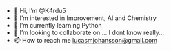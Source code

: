 - 👋 Hi, I’m @K4rdu5
- 👀 I’m interested in Improvement, AI and Chemistry
- 🌱 I’m currently learning Python
- 💞️ I’m looking to collaborate on ... I dont know really...
- 📫 How to reach me lucasmjohansson@gmail.com

<!---
K4rdu5/K4rdu5 is a ✨ special ✨ repository because its `README.md` (this file) appears on your GitHub profile.
You can click the Preview link to take a look at your changes.
--->
